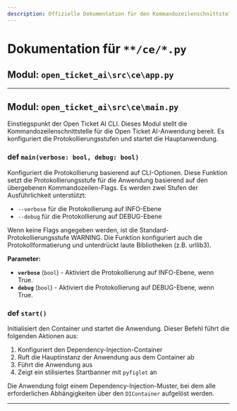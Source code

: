 ```yaml
---
description: Offizielle Dokumentation für den Kommandozeilenschnittstellen (CLI) Einstiegspunkt von Open Ticket AI. Diese Anleitung behandelt main.py und beschreibt, wie man Protokollierungsstufen konfiguriert und die Anwendung startet.
---
```

# Dokumentation für `**/ce/*.py`

## Modul: `open_ticket_ai\src\ce\app.py`



---

## Modul: `open_ticket_ai\src\ce\main.py`

Einstiegspunkt der Open Ticket AI CLI.
Dieses Modul stellt die Kommandozeilenschnittstelle für die Open Ticket AI-Anwendung bereit.
Es konfiguriert die Protokollierungsstufen und startet die Hauptanwendung.


### <span class='text-warning'>def</span> `main(verbose: bool, debug: bool)`

Konfiguriert die Protokollierung basierend auf CLI-Optionen.
Diese Funktion setzt die Protokollierungsstufe für die Anwendung basierend auf den übergebenen Kommandozeilen-Flags.
Es werden zwei Stufen der Ausführlichkeit unterstützt:
- `--verbose` für die Protokollierung auf INFO-Ebene
- `--debug` für die Protokollierung auf DEBUG-Ebene

Wenn keine Flags angegeben werden, ist die Standard-Protokollierungsstufe WARNING. Die Funktion konfiguriert auch die Protokollformatierung und unterdrückt laute Bibliotheken (z.B. urllib3).

**Parameter:**

- **`verbose`** (`bool`) - Aktiviert die Protokollierung auf INFO-Ebene, wenn True.
- **`debug`** (`bool`) - Aktiviert die Protokollierung auf DEBUG-Ebene, wenn True.



### <span class='text-warning'>def</span> `start()`

Initialisiert den Container und startet die Anwendung.
Dieser Befehl führt die folgenden Aktionen aus:
1. Konfiguriert den Dependency-Injection-Container
2. Ruft die Hauptinstanz der Anwendung aus dem Container ab
3. Führt die Anwendung aus
4. Zeigt ein stilisiertes Startbanner mit `pyfiglet` an

Die Anwendung folgt einem Dependency-Injection-Muster, bei dem alle erforderlichen Abhängigkeiten über den `DIContainer` aufgelöst werden.



---
